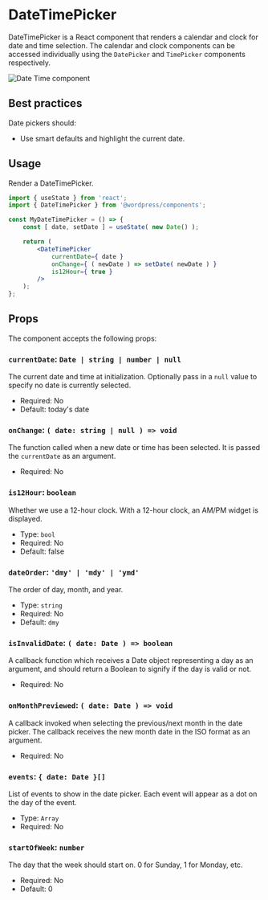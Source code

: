 # DateTimePicker

DateTimePicker is a React component that renders a calendar and clock for date and time selection. The calendar and clock components can be accessed individually using the `DatePicker` and `TimePicker` components respectively.

![Date Time component](https://wordpress.org/gutenberg/files/2019/07/date-time-picker.png)

## Best practices

Date pickers should:

-   Use smart defaults and highlight the current date.

## Usage

Render a DateTimePicker.

```jsx
import { useState } from 'react';
import { DateTimePicker } from '@wordpress/components';

const MyDateTimePicker = () => {
	const [ date, setDate ] = useState( new Date() );

	return (
		<DateTimePicker
			currentDate={ date }
			onChange={ ( newDate ) => setDate( newDate ) }
			is12Hour={ true }
		/>
	);
};
```

## Props

The component accepts the following props:

### `currentDate`: `Date | string | number | null`

The current date and time at initialization. Optionally pass in a `null` value to specify no date is currently selected.

-   Required: No
-   Default: today's date

### `onChange`: `( date: string | null ) => void`

The function called when a new date or time has been selected. It is passed the `currentDate` as an argument.

-   Required: No

### `is12Hour`: `boolean`

Whether we use a 12-hour clock. With a 12-hour clock, an AM/PM widget is displayed.

-   Type: `bool`
-   Required: No
-   Default: false

### `dateOrder`: `'dmy' | 'mdy' | 'ymd'`

The order of day, month, and year.

-   Type: `string`
-   Required: No
-   Default: `dmy`

### `isInvalidDate`: `( date: Date ) => boolean`

A callback function which receives a Date object representing a day as an argument, and should return a Boolean to signify if the day is valid or not.

-   Required: No

### `onMonthPreviewed`: `( date: Date ) => void`

A callback invoked when selecting the previous/next month in the date picker. The callback receives the new month date in the ISO format as an argument.

-   Required: No

### `events`: `{ date: Date }[]`

List of events to show in the date picker. Each event will appear as a dot on the day of the event.

-   Type: `Array`
-   Required: No

### `startOfWeek`: `number`

The day that the week should start on. 0 for Sunday, 1 for Monday, etc.

- Required: No
- Default: 0
